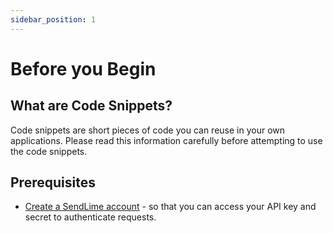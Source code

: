 ```yaml
---
sidebar_position: 1
---
```


# Before you Begin

## What are Code Snippets?

Code snippets are short pieces of code you can reuse in your own applications. Please read this information carefully before attempting to use the code snippets.

## Prerequisites
- [Create a SendLime account](https://www.sendlime.com) - so that you can access your API key and secret to authenticate requests.
